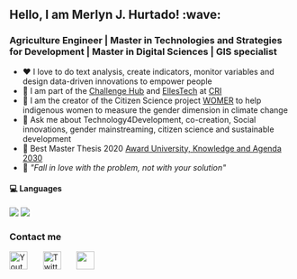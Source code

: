 <!--
**merlynjocol/merlynjocol** is a ✨ _special_ ✨ repository because its `README.md` (this file) appears on your GitHub profile.
-->

<h2 align="left">
  Hello, I am  Merlyn J. Hurtado! :wave:
 
</h2>

### Agriculture Engineer | Master in Technologies and Strategies for Development | Master in Digital Sciences | GIS specialist

  - :heart: I love to do text analysis, create indicators, monitor variables and design data-driven innovations to empower people
  - :rocket: I am part of the [Challenge Hub](https://master.cri-paris.org/en/challenge-hub) and [EllesTech](https://twitter.com/elles_tech) at [CRI](https://www.cri-paris.org/en)
  - 🔭 I am the creator of the Citizen Science project [WOMER](https://womer.webflow.io/) to help indigenous women to measure the gender dimension in climate change 
  - :speech_balloon:  Ask me about Technology4Development, co-creation, Social innovations, gender mainstreaming, citizen science and sustainable development
  - 🥇 Best Master Thesis 2020 [Award University, Knowledge and Agenda 2030](https://www.fundacioncarolina.es/acceso-a-las-tecnologias-digitales-para-mujeres-indigenas-rurales-barreras-catalizadores-y-suenos/) 
  - :pushpin: *"Fall in love with the problem, not with your solution"*

  

#### :computer: Languages 
  ![](https://img.shields.io/badge/Python-3776AB?logo=python&logoColor=white&style=flat)
  ![](https://img.shields.io/badge/SQl-3776AB?logo=python&logoColor=white&style=flat)


###  Contact me
  
<!-- Social icons section -->
<p align="left">
  <a href="https://fr.linkedin.com/in/merlynjocol"><img width="32px" alt="Youtube" title="Linkedin" src="https://github.com/gauravghongde/social-icons/blob/master/PNG/Black/LinkedIN_black.png"/></a>
  &#8287;&#8287;&#8287;&#8287;&#8287;
  <a href="https://twitter.com/MerlynJoCol"><img width="32px" alt="Twitter" title="Twitter" src="https://github.com/gauravghongde/social-icons/blob/master/PNG/Black/Twitter_black.png"/></a>
  &#8287;&#8287;&#8287;&#8287;&#8287;
  <a href="https://www.instagram.com/merlynjocol/" alt="Dev Pro Tips Discussion & Support Server"><img width="32px" src="https://github.com/gauravghongde/social-icons/blob/master/PNG/Black/Instagram_black.png"/></a>
  &#8287;&#8287;&#8287;&#8287;&#8287;
</p>


